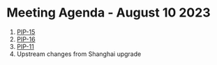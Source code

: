 # Meeting Agenda - August 10 2023

1. [PIP-15](https://forum.polygon.technology/t/pip-15-adding-support-for-eip-4337-bundled-transactions/12679)
2. [PIP-16](https://forum.polygon.technology/t/pip-16-transaction-dependency-data/12705)
3. [PIP-11](https://forum.polygon.technology/t/pip-11-deterministic-finality-via-milestones/11918)
4. Upstream changes from Shanghai upgrade

